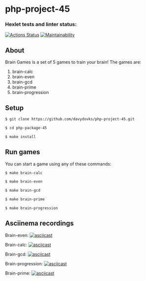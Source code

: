 # php-project-45

### Hexlet tests and linter status:
[![Actions Status](https://github.com/davydovks/php-project-45/workflows/hexlet-check/badge.svg)](https://github.com/davydovks/php-project-45/actions)
[![Maintainability](https://api.codeclimate.com/v1/badges/8ed7de1be0349c95e7ab/maintainability)](https://codeclimate.com/github/davydovks/php-project-45/maintainability)

## About

Brain Games is a set of 5 games to train your brain! The games are:
1. brain-calc
2. brain-even
3. brain-gcd
4. brain-prime
5. brain-progression

## Setup

```sh
$ git clone https://github.com/davydovks/php-project-45.git

$ cd php-package-45

$ make install
```

## Run games

You can start a game using any of these commands:
```sh
$ make brain-calc

$ make brain-even

$ make brain-gcd

$ make brain-prime

$ make brain-progression
```

## Asciinema recordings

Brain-even: [![asciicast](https://asciinema.org/a/564151.svg)](https://asciinema.org/a/564151)

Brain-calc: [![asciicast](https://asciinema.org/a/559174.svg)](https://asciinema.org/a/559174)

Brain-gcd: [![asciicast](https://asciinema.org/a/560702.svg)](https://asciinema.org/a/560702)

Brain-progression: [![asciicast](https://asciinema.org/a/560709.svg)](https://asciinema.org/a/560709)

Brain-prime: [![asciicast](https://asciinema.org/a/560714.svg)](https://asciinema.org/a/560714)
